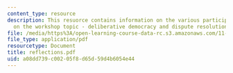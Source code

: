 ```yaml
---
content_type: resource
description: This resuorce contains information on the various participants' reactions
  on the workshop topic - deliberative democracy and dispute resolution at MIT.
file: /media/https%3A/open-learning-course-data-rc.s3.amazonaws.com/11-969-workshop-on-deliberative-democracy-and-dispute-resolution-summer-2005/a08dd739c00205f8d65d59d4b6054e44_reflections.pdf
file_type: application/pdf
resourcetype: Document
title: reflections.pdf
uid: a08dd739-c002-05f8-d65d-59d4b6054e44
---
```

